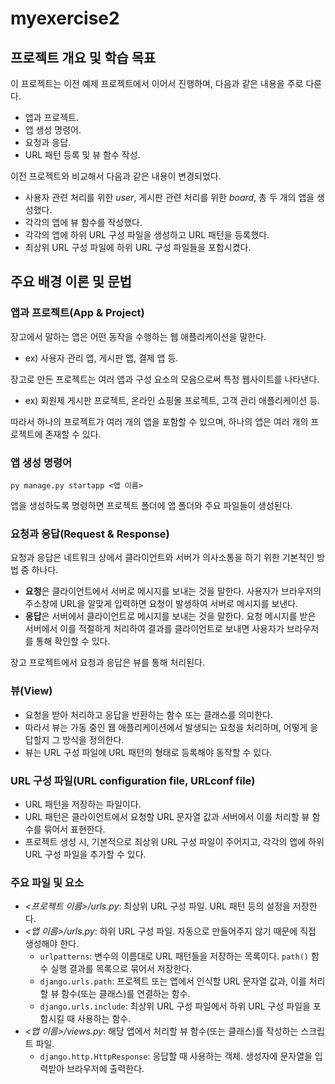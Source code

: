 # **myexercise2**

## 프로젝트 개요 및 학습 목표

이 프로젝트는 이전 예제 프로젝트에서 이어서 진행하며, 다음과 같은 내용을 주로 다룬다.

- 앱과 프로젝트.
- 앱 생성 명령어.
- 요청과 응답.
- URL 패턴 등록 및 뷰 함수 작성.

이전 프로젝트와 비교해서 다음과 같은 내용이 변경되었다.

- 사용자 관련 처리를 위한 *user*, 게시판 관련 처리를 위한 *board*, 총 두 개의 앱을 생성했다.
- 각각의 앱에 뷰 함수를 작성했다.
- 각각의 앱에 하위 URL 구성 파일을 생성하고 URL 패턴을 등록했다.
- 최상위 URL 구성 파일에 하위 URL 구성 파일들을 포함시켰다.

## 주요 배경 이론 및 문법

### 앱과 프로젝트(App & Project)

장고에서 말하는 앱은 어떤 동작을 수행하는 웹 애플리케이션을 말한다.

- ex) 사용자 관리 앱, 게시판 앱, 결제 앱 등.

장고로 만든 프로젝트는 여러 앱과 구성 요소의 모음으로써 특정 웹사이트를 나타낸다.

- ex) 회원제 게시판 프로젝트, 온라인 쇼핑몰 프로젝트, 고객 관리 애플리케이션 등.

따라서 하나의 프로젝트가 여러 개의 앱을 포함할 수 있으며, 하나의 앱은 여러 개의 프로젝트에 존재할 수 있다.

### 앱 생성 명령어

```shell
py manage.py startapp <앱 이름>
```

앱을 생성하도록 명령하면 프로젝트 폴더에 앱 폴더와 주요 파일들이 생성된다.

### 요청과 응답(Request & Response)

요청과 응답은 네트워크 상에서 클라이언트와 서버가 의사소통을 하기 위한 기본적인 방법 중 하나다.

- **요청**은 클라이언트에서 서버로 메시지를 보내는 것을 말한다. 사용자가 브라우저의 주소창에 URL을 알맞게 입력하면 요청이 발생하여 서버로 메시지를 보낸다.
- **응답**은 서버에서 클라이언트로 메시지를 보내는 것을 말한다. 요청 메시지를 받은 서버에서 이를 적절하게 처리하여 결과를 클라이언트로 보내면 사용자가 브라우저를 통해 확인할 수 있다.

장고 프로젝트에서 요청과 응답은 뷰를 통해 처리된다.

### 뷰(View)

- 요청을 받아 처리하고 응답을 반환하는 함수 또는 클래스를 의미한다.
- 따라서 뷰는 가동 중인 웹 애플리케이션에서 발생되는 요청을 처리하며, 어떻게 응답할지 그 방식을 정의한다.
- 뷰는 URL 구성 파일에 URL 패턴의 형태로 등록해야 동작할 수 있다.

### URL 구성 파일(URL configuration file, URLconf file)

- URL 패턴을 저장하는 파일이다.
- URL 패턴은 클라이언트에서 요청할 URL 문자열 값과 서버에서 이를 처리할 뷰 함수를 묶어서 표현한다.
- 프로젝트 생성 시, 기본적으로 최상위 URL 구성 파일이 주어지고, 각각의 앱에 하위 URL 구성 파일을 추가할 수 있다.

### 주요 파일 및 요소

- *<프로젝트 이름>/urls.py*: 최상위 URL 구성 파일. URL 패턴 등의 설정을 저장한다.
- *<앱 이름>/urls.py*: 하위 URL 구성 파일. 자동으로 만들어주지 않기 때문에 직접 생성해야 한다.
  - `urlpatterns`: 변수의 이름대로 URL 패턴들을 저장하는 목록이다. `path()` 함수 실행 결과를 목록으로 묶어서 저장한다.
  - `django.urls.path`: 프로젝트 또는 앱에서 인식할 URL 문자열 값과, 이를 처리할 뷰 함수(또는 클래스)를 연결하는 함수.
  - `django.urls.include`: 최상위 URL 구성 파일에서 하위 URL 구성 파일을 포함시킬 때 사용하는 함수.
- *<앱 이름>/views.py*: 해당 앱에서 처리할 뷰 함수(또는 클래스)를 작성하는 스크립트 파일.
  - `django.http.HttpResponse`: 응답할 때 사용하는 객체. 생성자에 문자열을 입력받아 브라우저에 출력한다.
